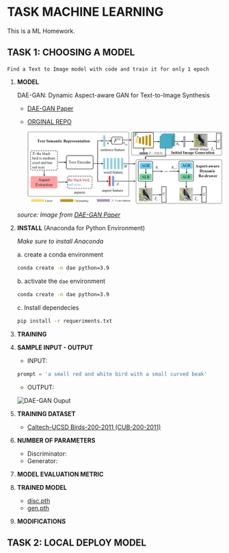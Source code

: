 # TASK MACHINE LEARNING

This is a ML Homework.

## TASK 1: CHOOSING A MODEL

    Find a Text to Image model with code and train it for only 1 epoch

1. **MODEL** 

    DAE-GAN: Dynamic Aspect-aware GAN for Text-to-Image Synthesis

    * [DAE-GAN Paper](https://openaccess.thecvf.com/content/ICCV2021/papers/Ruan_DAE-GAN_Dynamic_Aspect-Aware_GAN_for_Text-to-Image_Synthesis_ICCV_2021_paper.pdf)
    * [ORGINAL REPO](https://github.com/hiarsal/DAE-GAN)


        ![DAE-GAN framework](images/framework.png)

    *source: Image from [DAE-GAN Paper](https://openaccess.thecvf.com/content/ICCV2021/papers/Ruan_DAE-GAN_Dynamic_Aspect-Aware_GAN_for_Text-to-Image_Synthesis_ICCV_2021_paper.pdf)*

2. **INSTALL** (Anaconda for Python Environment)

    *Make sure to install Anaconda*

    a. create a conda environment 
    ```bash
    conda create -n dae python=3.9
    ```
    b. activate the `dae` environment
    ```bash
    conda create -n dae python=3.9
    ```
    c. Install dependecies
    ```bash
    pip install -r requeriments.txt
    ```

3. **TRAINING**

4. **SAMPLE INPUT - OUTPUT**

    * INPUT: 
    ```python
    prompt = 'a small red and white bird with a small curved beak'
    ```
    * OUTPUT:

    ![DAE-GAN Ouput](output/output.png)


5. **TRAINING DATASET**

    * [Caltech-UCSD Birds-200-2011 (CUB-200-2011)](http://www.vision.caltech.edu/datasets/cub_200_2011/)


6. **NUMBER OF PARAMETERS**

    * Discriminator:
    * Generator: 

7. **MODEL EVALUATION METRIC**

8. **TRAINED MODEL**

    * [disc.pth]()
    * [gen.pth]()

9. **MODIFICATIONS**



## TASK 2: LOCAL DEPLOY MODEL
